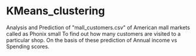 # KMeans_clustering
Analysis and Prediction of "mall_customers.csv" of American mall markets called as Phonix small To find out how many customers are visited to a particular shop. On the basis of these prediction of Annual income vs Spending scores.
